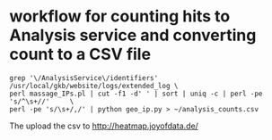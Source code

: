 # workflow for counting hits to Analysis service and converting count to a CSV file

    grep '\/AnalysisService\/identifiers' /usr/local/gkb/website/logs/extended_log \
    perl massage_IPs.pl | cut -f1 -d' ' | sort | uniq -c | perl -pe 's/^\s+//'     \
    perl -pe 's/\s+/,/' | python geo_ip.py > ~/analysis_counts.csv

The upload the csv to http://heatmap.joyofdata.de/
